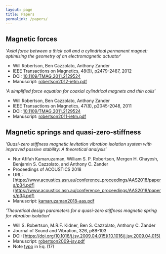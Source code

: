 ```yaml
---
layout: page
title: Papers
permalink: /papers/
---
```


## Magnetic forces

‘*Axial force between a thick coil and a cylindrical permanent magnet: optimising the geometry of an electromagnetic actuator*’
  * Will Robertson, Ben Cazzolato, Anthony Zander
  * IEEE Transactions on Magnetics, 48(9), p2479-2487, 2012
  * DOI: [10.1109/TMAG.2011.2129524](https://doi.org/10.1109/TMAG.2012.2194789)
  * Manuscript: [robertson2012-ietm.pdf](papers/robertson2012-ietm.pdf)

‘*A simplified force equation for coaxial cylindrical magnets and thin coils*’
  * Will Robertson, Ben Cazzolato, Anthony Zander
  * IEEE Transactions on Magnetics, 47(8), p2045-2048, 2011
  * DOI: [10.1109/TMAG.2011.2129524](https://doi.org/10.1109/TMAG.2011.2129524)
  * Manuscript: [robertson2011-ietm.pdf](papers/robertson2011-ietm.pdf)



## Magnetic springs and quasi-zero-stiffness

‘*Quasi-zero stiffness magnetic levitation vibration isolation system with improved passive stability: A theoretical analysis*’
  * Nur Afifah Kamaruzaman, William S. P. Robertson, Mergen H. Ghayesh, Benjamin S. Cazzolato, and Anthony C. Zander
  * Proceedings of ACOUSTICS 2018
  * URL: [https://www.acoustics.asn.au/conference_proceedings/AAS2018/papers/p34.pdf](https://www.acoustics.asn.au/conference_proceedings/AAS2018/papers/p34.pdf)
  * Manuscript: [kamaruzaman2018-aas.pdf](papers/kamaruzaman2018-aas.pdf)

‘*Theoretical design parameters for a quasi-zero stiffness magnetic spring for vibration isolation*’
  * Will S. Robertson, M.R.F. Kidner, Ben S. Cazzolato, Anthony C. Zander
  * Journal of Sound and Vibration, 326, p88-103
  * DOI: [https://doi.org/10.1016/j.jsv.2009.04.015](10.1016/j.jsv.2009.04.015)
  * Manuscript: [robertson2009-jsv.pdf](papers/robertson2009-jsv.pdf)
  * Note [typo](https://doi.org/10.1016/j.jsv.2010.08.036) in Eq. (17)
